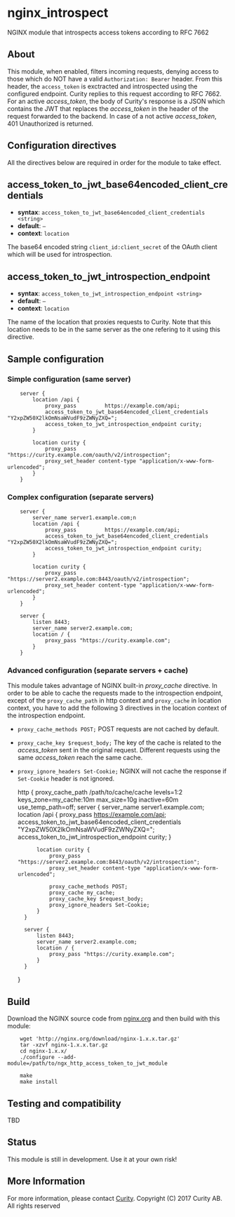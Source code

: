 # nginx_introspect
NGINX module that introspects access tokens according to RFC 7662

## About
This module, when enabled, filters incoming requests, denying access to those which do NOT have a valid `Authorization: Bearer` header. From this header, the `access_token` is exctracted and introspected using the configured endpoint. Curity replies to this request according to RFC 7662. For an active _access_token_, the body of Curity's response is a JSON which contains the JWT that replaces the _access_token_ in the header of the request forwarded to the backend. In case of a not active _access_token_, 401 Unauthorized is returned.

## Configuration directives

All the directives below are required in order for the module to take effect.

access_token_to_jwt_base64encoded_client_credentials
-------------------
* **syntax**: `access_token_to_jwt_base64encoded_client_credentials <string>`
* **default**: 	`—`
* **context**: `location`

The base64 encoded string `client_id:client_secret` of the OAuth client which will be used for introspection.

access_token_to_jwt_introspection_endpoint
-------------------
* **syntax**: `access_token_to_jwt_introspection_endpoint <string>`
* **default**: 	`—`
* **context**: `location`
 
The name of the location that proxies requests to Curity. Note that this location needs to be in the same server as the one refering to it using this directive.



## Sample configuration


### Simple configuration (same server)

        server {
            location /api {
                proxy_pass         https://example.com/api;
                access_token_to_jwt_base64encoded_client_credentials "Y2xpZW50X2lkOmNsaWVudF9zZWNyZXQ=";
                access_token_to_jwt_introspection_endpoint curity;
            }
            
            location curity {
                proxy_pass "https://curity.example.com/oauth/v2/introspection";
                proxy_set_header content-type "application/x-www-form-urlencoded";
            }
        }
### Complex configuration (separate servers)
        server {
            server_name server1.example.com;n
            location /api {
                proxy_pass         https://example.com/api;
                access_token_to_jwt_base64encoded_client_credentials "Y2xpZW50X2lkOmNsaWVudF9zZWNyZXQ=";
                access_token_to_jwt_introspection_endpoint curity;
            }
            
            location curity {
                proxy_pass "https://server2.example.com:8443/oauth/v2/introspection";
                proxy_set_header content-type "application/x-www-form-urlencoded";
            }
        }
        
        server {
            listen 8443;
            server_name server2.example.com;
            location / {
                proxy_pass "https://curity.example.com";
            }
        }
        
### Advanced configuration (separate servers + cache)
This module takes advantage of NGINX built-in _proxy_cache_ directive. In order to be able to cache the requests made to the introspection endpoint, except of the `proxy_cache_path` in http context and `proxy_cache` in location context, you have to add the following 3 directives in the location context of the introspection endpoint.

- `proxy_cache_methods POST;` POST requests are not cached by default.
- `proxy_cache_key $request_body;` The key of the cache is related to the _access_token_ sent in the original request. Different requests using the same _access_token_ reach the same cache.
- `proxy_ignore_headers Set-Cookie;` NGINX will not cache the response if `Set-Cookie` header is not ignored.


    http {
        proxy_cache_path /path/to/cache/cache levels=1:2 keys_zone=my_cache:10m max_size=10g
                         inactive=60m use_temp_path=off;
       server {
            server_name server1.example.com;
            location /api {
                proxy_pass         https://example.com/api;
                access_token_to_jwt_base64encoded_client_credentials "Y2xpZW50X2lkOmNsaWVudF9zZWNyZXQ=";
                access_token_to_jwt_introspection_endpoint curity;
            }
            
            location curity {
                proxy_pass "https://server2.example.com:8443/oauth/v2/introspection";
                proxy_set_header content-type "application/x-www-form-urlencoded";
                
                proxy_cache_methods POST;
                proxy_cache my_cache;
                proxy_cache_key $request_body;
                proxy_ignore_headers Set-Cookie;
            }
        }
        
        server {
            listen 8443;
            server_name server2.example.com;
            location / {
                proxy_pass "https://curity.example.com";
            }
        }
        
    }   

## Build    
Download the NGINX source code from [nginx.org](<http://nginx.org/>) and then build with this module:

        wget 'http://nginx.org/download/nginx-1.x.x.tar.gz'
        tar -xzvf nginx-1.x.x.tar.gz
        cd nginx-1.x.x/
        ./configure --add-module=/path/to/ngx_http_access_token_to_jwt_module

        make
        make install


## Testing and compatibility
TBD
## Status
 This module is still in development. Use it at your own risk!

## More Information
For more information, please contact [Curity](http://curity.io).
Copyright (C) 2017 Curity AB. All rights reserved